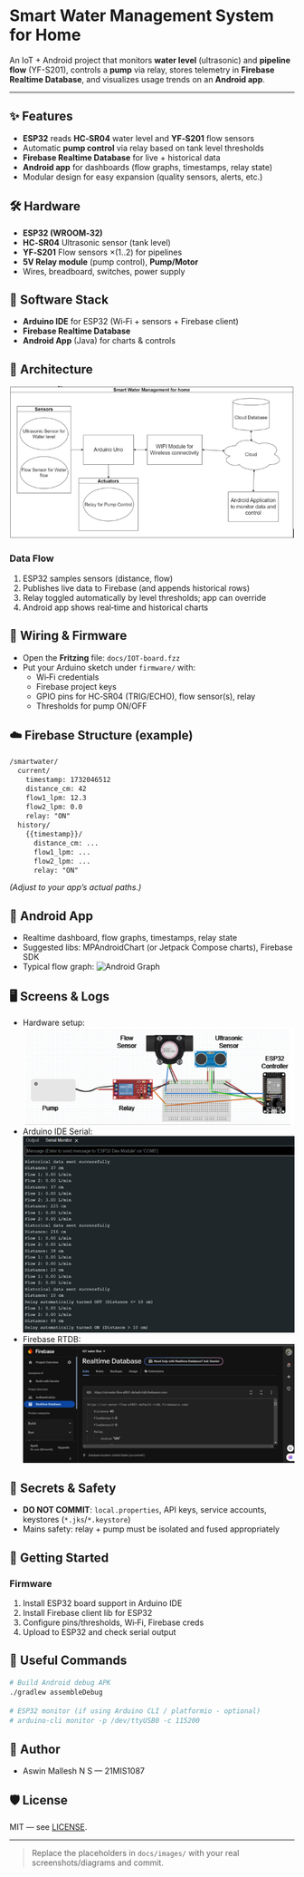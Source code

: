 # Smart Water Management System for Home

An IoT + Android project that monitors **water level** (ultrasonic) and **pipeline flow** (YF-S201), controls a **pump** via relay, stores telemetry in **Firebase Realtime Database**, and visualizes usage trends on an **Android app**.



---

## ✨ Features
- **ESP32** reads **HC‑SR04** water level and **YF‑S201** flow sensors
- Automatic **pump control** via relay based on tank level thresholds
- **Firebase Realtime Database** for live + historical data
- **Android app** for dashboards (flow graphs, timestamps, relay state)
- Modular design for easy expansion (quality sensors, alerts, etc.)

## 🛠 Hardware
- **ESP32 (WROOM‑32)**
- **HC‑SR04** Ultrasonic sensor (tank level)
- **YF‑S201** Flow sensors ×(1..2) for pipelines
- **5V Relay module** (pump control), **Pump/Motor**
- Wires, breadboard, switches, power supply

## 🧰 Software Stack
- **Arduino IDE** for ESP32 (Wi‑Fi + sensors + Firebase client)
- **Firebase Realtime Database**
- **Android App** (Java) for charts & controls

## 🧭 Architecture
![Architecture](docs/images/architecture.png)

### Data Flow
1. ESP32 samples sensors (distance, flow)  
2. Publishes live data to Firebase (and appends historical rows)  
3. Relay toggled automatically by level thresholds; app can override  
4. Android app shows real‑time and historical charts

## 🔌 Wiring & Firmware
- Open the **Fritzing** file: `docs/IOT-board.fzz`  
- Put your Arduino sketch under `firmware/` with:
  - Wi‑Fi credentials
  - Firebase project keys
  - GPIO pins for HC‑SR04 (TRIG/ECHO), flow sensor(s), relay
  - Thresholds for pump ON/OFF

## ☁️ Firebase Structure (example)
```
/smartwater/
  current/
    timestamp: 1732046512
    distance_cm: 42
    flow1_lpm: 12.3
    flow2_lpm: 0.0
    relay: "ON"
  history/
    {{timestamp}}/
      distance_cm: ...
      flow1_lpm: ...
      flow2_lpm: ...
      relay: "ON"
```
*(Adjust to your app’s actual paths.)*

## 📱 Android App
- Realtime dashboard, flow graphs, timestamps, relay state
- Suggested libs: MPAndroidChart (or Jetpack Compose charts), Firebase SDK
- Typical flow graph:
![Android Graph](docs/images/android_graph.png)

## 🖥️ Screens & Logs
- Hardware setup:  
  ![Hardware](docs/images/hardware.png)
- Arduino IDE Serial:  
  ![Serial](docs/images/arduino_serial.png)
- Firebase RTDB:
  ![Firebase](docs/images/firebase_db.png)

## 🔐 Secrets & Safety
- **DO NOT COMMIT**: `local.properties`, API keys, service accounts, keystores (`*.jks`/`*.keystore`)
- Mains safety: relay + pump must be isolated and fused appropriately

## 🚀 Getting Started
### Firmware
1. Install ESP32 board support in Arduino IDE
2. Install Firebase client lib for ESP32
3. Configure pins/thresholds, Wi‑Fi, Firebase creds
4. Upload to ESP32 and check serial output


## 🧪 Useful Commands
```bash
# Build Android debug APK
./gradlew assembleDebug

# ESP32 monitor (if using Arduino CLI / platformio - optional)
# arduino-cli monitor -p /dev/ttyUSB0 -c 115200
```

## 👥 Author
- Aswin Mallesh N S — 21MIS1087

## 🛡 License
MIT — see [LICENSE](LICENSE).

---

> Replace the placeholders in `docs/images/` with your real screenshots/diagrams and commit.
